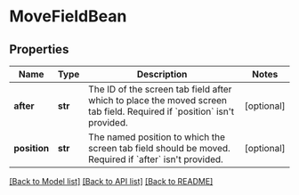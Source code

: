 # MoveFieldBean

## Properties
Name | Type | Description | Notes
------------ | ------------- | ------------- | -------------
**after** | **str** | The ID of the screen tab field after which to place the moved screen tab field. Required if &#x60;position&#x60; isn&#x27;t provided. | [optional] 
**position** | **str** | The named position to which the screen tab field should be moved. Required if &#x60;after&#x60; isn&#x27;t provided. | [optional] 

[[Back to Model list]](../README.md#documentation-for-models) [[Back to API list]](../README.md#documentation-for-api-endpoints) [[Back to README]](../README.md)

